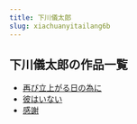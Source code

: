 ```yaml
---
title: 下川儀太郎
slug: xiachuanyitailang6b
---
```


## 下川儀太郎の作品一覧

- [再び立上がる日の為に](zaibilishanggar-e97)
- [彼はいない](bihainai-aa6)
- [感謝](ganxie-00b)
